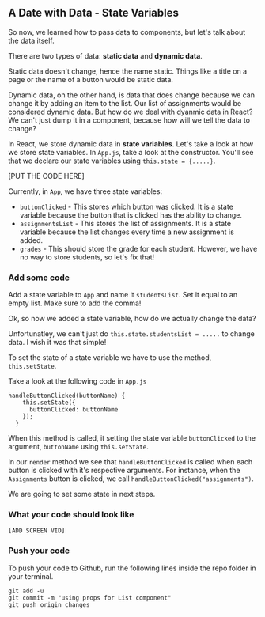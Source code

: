 ## A Date with Data - State Variables

So now, we learned how to pass data to components, but let's talk about the data itself.

There are two types of data: **static data** and **dynamic data**.

Static data doesn't change, hence the name static. Things like a title on a page or the name of a button would be static data.

Dynamic data, on the other hand, is data that does change because we can change it by adding an item to the list. Our list of assignments would be considered dynamic data. But how do we deal with dyanmic data in React? We can't just dump it in a component, because how will we tell the data to change?

In React, we store dynamic data in **state variables**. Let's take a look at how we store state variables. In `App.js`, take a look at the constructor. You'll see that we declare our state variables using `this.state = {.....}`.

[PUT THE CODE HERE]

Currently, in `App`, we have three state variables:
- `buttonClicked` - This stores which button was clicked. It is a state variable because the button that is clicked has the ability to change.
- `assignmentsList` - This stores the list of assignments. It is a state variable because the list changes every time a new assignment is added.
- `grades` - This should store the grade for each student. However, we have no way to store students, so let's fix that!

### Add some code

Add a state variable to `App` and name it `studentsList`. Set it equal to an empty list. Make sure to add the comma! 

Ok, so now we added a state variable, how do we actually change the data?

Unfortunatley, we can't just do `this.state.studentsList = .....` to change data. I wish it was that simple!

To set the state of a state variable we have to use the method, `this.setState`.

Take a look at the following code in `App.js`

```
handleButtonClicked(buttonName) {
    this.setState({
      buttonClicked: buttonName
    });
  }
```

When this method is called, it setting the state variable `buttonClicked` to the argument, `buttonName` using `this.setState`.

In our `render` method we see that `handleButtonClicked` is called when each button is clicked with it's respective arguments. For instance, when the `Assignments` button is clicked, we call `handleButtonClicked("assignments")`.

We are going to set some state in next steps.

### What your code should look like

`[ADD SCREEN VID]`

### Push your code
To push your code to Github, run the following lines inside the repo folder in your terminal.

```
git add -u
git commit -m "using props for List component"
git push origin changes
```